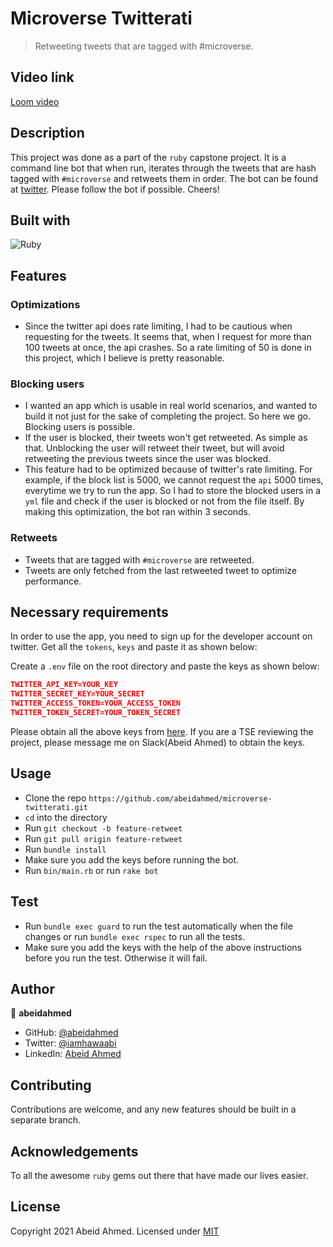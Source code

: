 # Microverse Twitterati

> Retweeting tweets that are tagged with #microverse.

## Video link
[Loom video](https://www.loom.com/share/c5abb51d0fba4ee6a38114c3751dca23)

## Description
This project was done as a part of the `ruby` capstone
project. It is a command line bot that when run, iterates through the
tweets that are hash tagged with `#microverse` and retweets them in
order. The bot can be found at [twitter](https://twitter.com/MicroverseB).
Please follow the bot if possible. Cheers!

## Built with
![Ruby](https://img.shields.io/badge/ruby-%23CC342D.svg?&style=for-the-badge&logo=ruby&logoColor=white)

## Features
### Optimizations
- Since the twitter api does rate limiting, I had to be cautious when
requesting for the tweets. It seems that, when I request for more than
100 tweets at once, the api crashes. So a rate limiting of 50 is done in
this project, which I believe is pretty reasonable.

### Blocking users
- I wanted an app which is usable in real world scenarios, and wanted to
  build it not just for the sake of completing the project. So here we
go. Blocking users is possible.
- If the user is blocked, their tweets won't get retweeted. As simple as
  that. Unblocking the user will retweet their tweet, but will avoid
retweeting the previous tweets since the user was blocked.
- This feature had to be optimized because of twitter's rate limiting. For
  example, if the block list is 5000, we cannot request the `api` 5000
times, everytime we try to run the app. So I had to store the blocked
users in a `yml` file and check if the user is blocked or not from the file
itself. By making this optimization, the bot ran within 3 seconds.

### Retweets
- Tweets that are tagged with `#microverse` are retweeted.
- Tweets are only fetched from the last retweeted tweet to optimize
  performance.

## Necessary requirements
In order to use the app, you need to sign up for the developer account
on twitter. Get all the `tokens`, `keys` and paste it as shown below:


Create a `.env` file on the root directory and paste the keys as shown
below:
```json
TWITTER_API_KEY=YOUR_KEY
TWITTER_SECRET_KEY=YOUR_SECRET
TWITTER_ACCESS_TOKEN=YOUR_ACCESS_TOKEN
TWITTER_TOKEN_SECRET=YOUR_TOKEN_SECRET
```

Please obtain all the above keys from
[here](https://developer.twitter.com). If you are a TSE reviewing the
project, please message me on Slack(Abeid Ahmed) to obtain the keys.

## Usage
- Clone the repo `https://github.com/abeidahmed/microverse-twitterati.git`
- `cd` into the directory
- Run `git checkout -b feature-retweet`
- Run `git pull origin feature-retweet`
- Run `bundle install`
- Make sure you add the keys before running the bot.
- Run `bin/main.rb` or run `rake bot`

## Test
- Run `bundle exec guard` to run the test automatically when the file
  changes or run `bundle exec rspec` to run all the tests.
- Make sure you add the keys with the help of the above instructions
  before you run the test. Otherwise it will fail.

## Author
👤 **abeidahmed**

- GitHub: [@abeidahmed](https://github.com/abeidahmed)
- Twitter: [@iamhawaabi](https://twitter.com/iamhawaabi)
- LinkedIn: [Abeid Ahmed](https://www.linkedin.com/in/abeid-ahmed-b21882172/)

## Contributing
Contributions are welcome, and any new features should be built in a
separate branch.

## Acknowledgements
To all the awesome `ruby` gems out there that have made our lives
easier.

## License
Copyright 2021 Abeid Ahmed. Licensed under [MIT](https://opensource.org/licenses/MIT)

